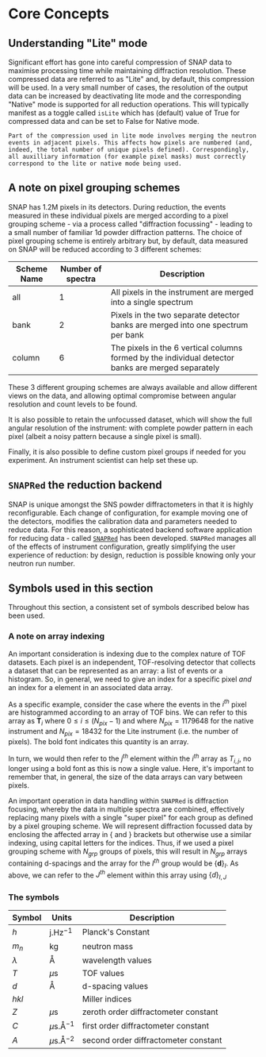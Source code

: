 # Core Concepts

## Understanding "Lite" mode

Significant effort has gone into careful compression of SNAP data to maximise processing time while maintaining diffraction resolution. These compressed data are referred to as "Lite" and, by default, this compression will be used. In a very small number of cases, the resolution of the output data can be increased by deactivating lite mode and the corresponding "Native" mode is supported for all reduction operations. This will typically manifest as a toggle called `isLite` which has (default) value of True for compressed data and can be set to False for Native mode.

```{note}
Part of the compression used in lite mode involves merging the neutron events in adjacent pixels. This affects how pixels are numbered (and, indeed, the total number of unique pixels defined). Correspondingly, all auxilliary information (for example pixel masks) must correctly correspond to the lite or native mode being used.
```

## A note on pixel grouping schemes

SNAP has 1.2M pixels in its detectors. During reduction, the events measured in these individual pixels are merged according to a pixel grouping scheme - via a process called "diffraction focussing" - leading to a small number of familiar 1d powder diffraction patterns. The choice of pixel grouping scheme is entirely arbitrary but, by default, data measured on SNAP will be reduced according to 3 different schemes: 

|Scheme Name | Number of spectra | Description |
|------------| ----------------- | ----------- |
| all        | 1 | All pixels in the instrument are merged into a single spectrum |
| bank       | 2 | Pixels in the two separate detector banks are merged into one spectrum per bank |
| column     | 6 | The pixels in the 6 vertical columns formed by the individual detector banks are merged separately |

These 3 different grouping schemes are always available and allow different views on the data, and allowing optimal compromise between angular resolution and count levels to be found. 

It is also possible to retain the unfocussed dataset, which will show the full angular resolution of the instrument: with complete powder pattern in each pixel (albeit a noisy pattern because a single pixel is small).

Finally, it is also possible to define custom pixel groups if needed for you experiment. An instrument scientist can help set these up.

## `SNAPRed` the reduction backend 

SNAP is unique amongst the SNS powder diffractometers in that it is highly reconfigurable. Each change of configuration, for example moving one of the detectors, modifies the calibration data and parameters needed to reduce data. For this reason, a sophisticated backend software application for reducing data - called [`SNAPRed`](github.com/neutrons/SNAPRed) has been developed. `SNAPRed` manages all of the effects of instrument configuration, greatly simplifying the user experience of reduction: by design, reduction is possible knowing only your neutron run number. 

## Symbols used in this section

Throughout this section, a consistent set of symbols described below has been used. 

### A note on array indexing

An important consideration is indexing due to the complex nature of TOF datasets. Each pixel is an independent, TOF-resolving detector that collects a dataset that can be represented as an array: a list of events or a histogram. So, in general, we need to give an index for a specific pixel _and_ an index for a element in an associated data array.

As a specific example, consider the case where the events in the $i^{th}$ pixel are histogrammed according to an array of TOF bins. We can refer to this array as $\mathbf{T}_i$ where $0\leq i \leq (N_{pix}-1)$ and where $N_{pix}=1179648$ for the native instrument and $N_{pix}=18432$ for the Lite instrument (i.e. the number of pixels). The bold font indicates this quantity is an array.

In turn, we would then refer to the $j^{th}$ element within the $i^{th}$ array as $T_{i,j}$, no longer using a bold font as this is now a single value. Here, it's important to remember that, in general, the size of the data arrays can vary between pixels.    

An important operation in data handling within `SNAPRed` is diffraction focusing, whereby the data in multiple spectra are combined, effectively replacing many pixels with a single "super pixel" for each group as defined by a pixel grouping scheme. We will represent diffraction focussed data by enclosing the affected array in $\{$ and $\}$ brackets but otherwise use a similar indexing, using capital letters for the indices. Thus, if we used a pixel grouping scheme with $N_{grp}$ groups of pixels, this will result in $N_{grp}$ arrays containing d-spacings and the array for the $I^{th}$ group would be $\{\mathbf{d}\}_I$. As above, we can refer to the $J^{th}$ element within this array using $\{d\}_{I,J}$

### The symbols

| Symbol       | Units         | Description |
|-------       |-------        |-------------|
|$h$ | j.Hz$^{-1}$ | Planck's Constant |
| $m_n$ | kg | neutron mass |
|$\lambda$  | Å | wavelength values|
|$T$  | $\mu$s        | TOF values|
|$d$  | Å        | d-spacing values|
|$hkl$| | Miller indices|
|$Z$  | $\mu$s          | zeroth order diffractometer constant |
|$C$  | $\mu$s.Å$^{-1}$          | first order diffractometer constant |
|$A$  | $\mu$s.Å$^{-2}$          | second order diffractometer constant |  
